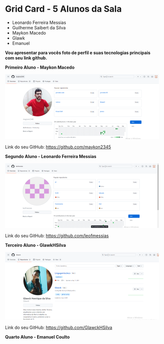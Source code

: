 # Grid Card - 5 Alunos da Sala
 * Leonardo Ferreira Messias
 * Guilherme Saibert da Silva
 * Maykon Macedo
 * Glawk
 * Emanuel

 **Vou apresentar para vocês foto de perfil e suas tecnologias principais com seu link github.**
 
 __Primeiro Aluno - Maykon Macedo__

 ![foto](mk.png)

 Link do seu GitHub: https://github.com/maykon2345

 **Segundo Aluno - Leonardo Ferreira Messias**

  ![foto2](lf.png)

  Link do seu GitHub: https://github.com/leofmessias

  **Terceiro Aluno - GlawkHSilva**

  ![foto3](gl.png)

 Link do seu GitHub: https://github.com/GlawckHSilva

 **Quarto Aluno - Emanuel Coulto**
